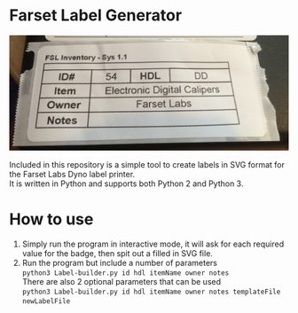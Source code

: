 # Farset Label Generator 

![](images/TestLabel.jpg)

Included in this repository is a simple tool to create labels in SVG format for the Farset Labs Dyno label printer.   
It is written in Python and supports both Python 2 and Python 3.   

# How to use
1. Simply run the program in interactive mode, it will ask for each required value for the badge, then spit out a filled in SVG file.
2. Run the program but include a number of parameters   
```python3 Label-builder.py id hdl itemName owner notes```   
There are also 2 optional parameters that can be used   
```python3 Label-builder.py id hdl itemName owner notes templateFile newLabelFile```
